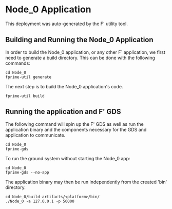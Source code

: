 # Node_0 Application

This deployment was auto-generated by the F' utility tool.

## Building and Running the Node_0 Application

In order to build the Node_0 application, or any other F´ application, we first need to generate a build directory. This can be done with the following commands:

```
cd Node_0
fprime-util generate
```

The next step is to build the Node_0 application's code.
```
fprime-util build
```

## Running the application and F' GDS

The following command will spin up the F' GDS as well as run the application binary and the components necessary for the GDS and application to communicate.

```
cd Node_0
fprime-gds
```

To run the ground system without starting the Node_0 app:
```
cd Node_0
fprime-gds --no-app
```

The application binary may then be run independently from the created 'bin' directory.

```
cd Node_0/build-artifacts/<platform>/bin/
./Node_0 -a 127.0.0.1 -p 50000
```

